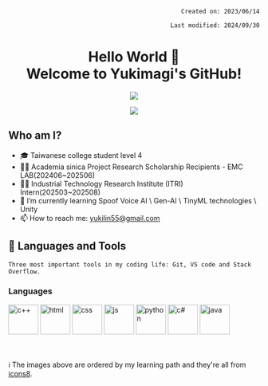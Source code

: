 <!---
Yukimagi/Yukimagi is a ✨ special ✨ repository because its `README.md` (this file) appears on your GitHub profile.
You can click the Preview link to take a look at your changes.
--->

<p align="right"><code>Created on: 2023/06/14</code></p>
<p align="right"><code>Last modified: 2024/09/30</code></p>

<h1 align="center">
  Hello World 👋<br>
  Welcome to Yukimagi's GitHub!
</h1>

<p align="center"><img src="https://komarev.com/ghpvc/?username=PurpleRed0602&label=You+are+Visitor+No.&color=blueviolet"></p>

<p align="center"><img src="https://i.imgur.com/PCJnYSg.gif"></p>

<h2> Who am I?</h2>

- 🎓 Taiwanese college student level 4
- 👩‍💻 Academia sinica Project Research Scholarship Recipients - EMC LAB(202406~202506)
- 👩‍💻 Industrial Technology Research Institute (ITRI) Intern(202503~202508)
- 🌱 I’m currently learning Spoof Voice AI \ Gen-AI \ TinyML technologies \ Unity
- 📫 How to reach me: yukilin55@gmail.com

<h2>🔧 Languages and Tools</h2>

```
Three most important tools in my coding life: Git, VS code and Stack Overflow.
```

<h3>Languages</h3>
<span>
  <img src="https://img.icons8.com/color/96/000000/c-plus-plus-logo.png" width="60" alt="c++">
  <img src="https://img.icons8.com/color/96/000000/html-5--v1.png" width="60" alt="html">
  <img src="https://img.icons8.com/color/96/000000/css3.png" width="60" alt="css">
  <img src="https://img.icons8.com/fluency/96/000000/javascript.png" width="60" alt="js">
  <img src="https://img.icons8.com/fluency/96/000000/python.png" width="60" alt="python">
  <img src="https://img.icons8.com/color/96/000000/c-sharp-logo-2.png" width="60" alt="c#">
  <img src="https://img.icons8.com/?size=512&id=13679&format=png" width="60" alt="java">
  
</span>

<br><br>
ℹ️ The images above are ordered by my learning path and they're all from [icons8](https://icons8.com/).
